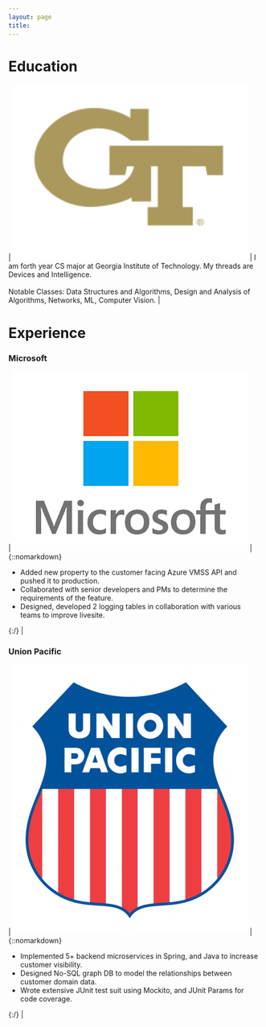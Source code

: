 ```yaml
---
layout: page
title:  
---
```


# Education

| ![](/GT.png) | I am forth year CS major at Georgia Institute of Technology. My threads are Devices and Intelligence. <br> <br> Notable Classes: Data Structures and Algorithms, Design and Analysis of Algorithms, Networks, ML, Computer Vision. |

# Experience
### Microsoft

| ![](/Microsoft_logo.png) | {::nomarkdown} <ul><li> Added new property to the customer facing Azure VMSS API and pushed it to production. <li> Collaborated with senior developers and PMs to determine the requirements of the feature. <li> Designed, developed 2 logging tables in collaboration with various teams to improve livesite. </ul> {:/} |

### Union Pacific

| ![](/up.png) | {::nomarkdown} <ul><li>Implemented 5+ backend microservices in Spring, and Java to increase customer visibility. <li> Designed No-SQL graph DB to model the relationships between customer domain data. <li> Wrote extensive JUnit test suit using Mockito, and JUnit Params for code coverage. </ul> {:/} |
